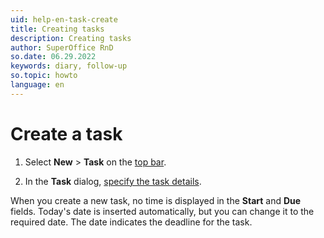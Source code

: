 ```yaml
---
uid: help-en-task-create
title: Creating tasks
description: Creating tasks
author: SuperOffice RnD
so.date: 06.29.2022
keywords: diary, follow-up
so.topic: howto
language: en
---
```


# Create a task

1. Select **New** > **Task** on the [top bar][2].

2. In the **Task** dialog, [specify the task details][1].

When you create a new task, no time is displayed in the **Start** and **Due** fields. Today's date is inserted automatically, but you can change it to the required date. The date indicates the deadline for the task.

<!-- Referenced links -->
[1]: screen/dialog-for-followups.md
[2]: ../../learn/getting-started/main-screen/buttons-in-menu-bar.md

<!-- Referenced images -->
